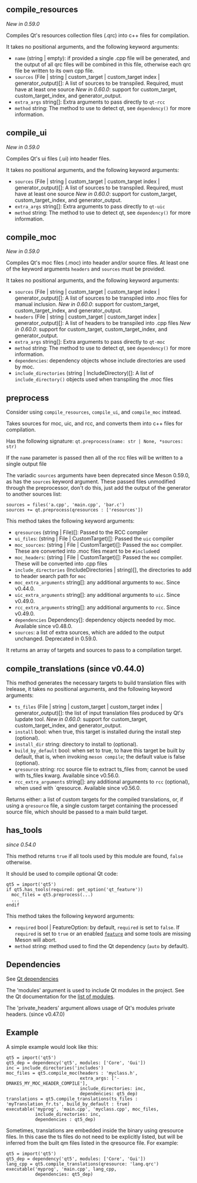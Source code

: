 ## compile_resources

*New in 0.59.0*

Compiles Qt's resources collection files (.qrc) into c++ files for compilation.

It takes no positional arguments, and the following keyword arguments:
  - `name` (string | empty): if provided a single .cpp file will be generated,
    and the output of all qrc files will be combined in this file, otherwise
    each qrc file be written to its own cpp file.
  - `sources` (File | string | custom_target | custom_target index | generator_output)[]:
    A list of sources to be transpiled. Required, must have at least one source
    *New in 0.60.0*: support for custom_target, custom_target_index, and generator_output.
  - `extra_args` string[]: Extra arguments to pass directly to `qt-rcc`
  - `method` string: The method to use to detect qt, see `dependency()` for more
    information.

## compile_ui

*New in 0.59.0*

Compiles Qt's ui files (.ui) into header files.

It takes no positional arguments, and the following keyword arguments:
  - `sources` (File | string | custom_target | custom_target index | generator_output)[]:
    A list of sources to be transpiled. Required, must have at least one source
    *New in 0.60.0*: support for custom_target, custom_target_index, and generator_output.
  - `extra_args` string[]: Extra arguments to pass directly to `qt-uic`
  - `method` string: The method to use to detect qt, see `dependency()` for more
    information.

## compile_moc

*New in 0.59.0*

Compiles Qt's moc files (.moc) into header and/or source files. At least one of
the keyword arguments `headers` and `sources` must be provided.

It takes no positional arguments, and the following keyword arguments:
  - `sources` (File | string | custom_target | custom_target index | generator_output)[]:
    A list of sources to be transpiled into .moc files for manual inclusion.
    *New in 0.60.0*: support for custom_target, custom_target_index, and generator_output.
  - `headers` (File | string | custom_target | custom_target index | generator_output)[]:
     A list of headers to be transpiled into .cpp files
    *New in 0.60.0*: support for custom_target, custom_target_index, and generator_output.
  - `extra_args` string[]: Extra arguments to pass directly to `qt-moc`
  - `method` string: The method to use to detect qt, see `dependency()` for more
    information.
  - `dependencies`: dependency objects whose include directories are used by moc.
  - `include_directories` (string | IncludeDirectory)[]: A list of `include_directory()`
    objects used when transpiling the .moc files

## preprocess

Consider using `compile_resources`, `compile_ui`, and `compile_moc` instead.

Takes sources for moc, uic, and rcc, and converts them into c++ files for
compilation.

Has the following signature: `qt.preprocess(name: str | None, *sources: str)`

If the `name` parameter is passed then all of the rcc files will be written to a single output file

The variadic `sources` arguments have been deprecated since Meson 0.59.0, as has the `sources` keyword argument. These passed files unmodified through the preprocessor, don't do this, just add the output of the generator to another sources list:
```meson
sources = files('a.cpp', 'main.cpp', 'bar.c')
sources += qt.preprocess(qresources : ['resources'])
```

This method takes the following keyword arguments:
 - `qresources` (string | File)[]: Passed to the RCC compiler
 - `ui_files`: (string | File | CustomTarget)[]: Passed the `uic` compiler
 - `moc_sources`: (string | File | CustomTarget)[]: Passed the `moc` compiler. These are converted into .moc files meant to be `#include`ed
 - `moc_headers`: (string | File | CustomTarget)[]: Passed the `moc` compiler. These will be converted into .cpp files
 - `include_directories` (IncludeDirectories | string)[], the directories to add to header search path for `moc`
 - `moc_extra_arguments` string[]: any additional arguments to `moc`. Since v0.44.0.
 - `uic_extra_arguments` string[]: any additional arguments to `uic`. Since v0.49.0.
 - `rcc_extra_arguments` string[]: any additional arguments to `rcc`. Since v0.49.0.
 - `dependencies` Dependency[]: dependency objects needed by moc. Available since v0.48.0.
 - `sources`: a list of extra sources, which are added to the output unchanged. Deprecated in 0.59.0.

It returns an array of targets and sources to pass to a compilation target.

## compile_translations (since v0.44.0)

This method generates the necessary targets to build translation files with
lrelease, it takes no positional arguments, and the following keyword arguments:

 - `ts_files` (File | string | custom_target | custom_target index | generator_output)[]:
    the list of input translation files produced by Qt's lupdate tool.
    *New in 0.60.0*: support for custom_target, custom_target_index, and generator_output.
 - `install` bool: when true, this target is installed during the install step (optional).
 - `install_dir` string: directory to install to (optional).
 - `build_by_default` bool: when set to true, to have this target be built by
   default, that is, when invoking `meson compile`; the default value is false
   (optional).
 - `qresource` string: rcc source file to extract ts_files from; cannot be used
   with ts_files kwarg. Available since v0.56.0.
 - `rcc_extra_arguments` string[]: any additional arguments to `rcc` (optional),
   when used with `qresource. Available since v0.56.0.

Returns either: a list of custom targets for the compiled
translations, or, if using a `qresource` file, a single custom target
containing the processed source file, which should be passed to a main
build target.

## has_tools

*since 0.54.0*

This method returns `true` if all tools used by this module are found,
`false` otherwise.

It should be used to compile optional Qt code:
```meson
qt5 = import('qt5')
if qt5.has_tools(required: get_option('qt_feature'))
  moc_files = qt5.preprocess(...)
  ...
endif
```

This method takes the following keyword arguments:
- `required` bool | FeatureOption: by default, `required` is set to `false`. If `required` is set to
  `true` or an enabled [`feature`](Build-options.md#features) and some tools are
  missing Meson will abort.
- `method` string: method used to find the Qt dependency (`auto` by default).

## Dependencies

See [Qt dependencies](Dependencies.md#qt4-qt5)

The 'modules' argument is used to include Qt modules in the project.
See the Qt documentation for the [list of
modules](http://doc.qt.io/qt-5/qtmodules.html).

The 'private_headers' argument allows usage of Qt's modules private
headers. (since v0.47.0)

## Example
A simple example would look like this:

```meson
qt5 = import('qt5')
qt5_dep = dependency('qt5', modules: ['Core', 'Gui'])
inc = include_directories('includes')
moc_files = qt5.compile_moc(headers : 'myclass.h',
                            extra_args: ['-DMAKES_MY_MOC_HEADER_COMPILE'],
                            include_directories: inc,
                            dependencies: qt5_dep)
translations = qt5.compile_translations(ts_files : 'myTranslation_fr.ts', build_by_default : true)
executable('myprog', 'main.cpp', 'myclass.cpp', moc_files,
           include_directories: inc,
           dependencies : qt5_dep)
```

Sometimes, translations are embedded inside the binary using qresource
files. In this case the ts files do not need to be explicitly listed,
but will be inferred from the built qm files listed in the qresource
file. For example:

```meson
qt5 = import('qt5')
qt5_dep = dependency('qt5', modules: ['Core', 'Gui'])
lang_cpp = qt5.compile_translations(qresource: 'lang.qrc')
executable('myprog', 'main.cpp', lang_cpp,
           dependencies: qt5_dep)
```
